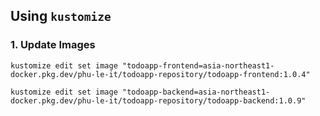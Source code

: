 ## Using `kustomize`

### 1. Update Images

```
kustomize edit set image "todoapp-frontend=asia-northeast1-docker.pkg.dev/phu-le-it/todoapp-repository/todoapp-frontend:1.0.4"
```

```
kustomize edit set image "todoapp-backend=asia-northeast1-docker.pkg.dev/phu-le-it/todoapp-repository/todoapp-backend:1.0.9"
```